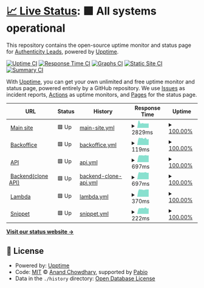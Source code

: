 # [📈 Live Status](https://status.authenticityleads.com): <!--live status--> **🟩 All systems operational**

This repository contains the open-source uptime monitor and status page for [Authenticity Leads](https://status.authenticityleads.com), powered by [Upptime](https://github.com/upptime/upptime).

[![Uptime CI](https://github.com/AuthenticityLeads/status-page/workflows/Uptime%20CI/badge.svg)](https://github.com/AuthenticityLeads/status-page/actions?query=workflow%3A%22Uptime+CI%22)
[![Response Time CI](https://github.com/AuthenticityLeads/status-page/workflows/Response%20Time%20CI/badge.svg)](https://github.com/AuthenticityLeads/status-page/actions?query=workflow%3A%22Response+Time+CI%22)
[![Graphs CI](https://github.com/AuthenticityLeads/status-page/workflows/Graphs%20CI/badge.svg)](https://github.com/AuthenticityLeads/status-page/actions?query=workflow%3A%22Graphs+CI%22)
[![Static Site CI](https://github.com/AuthenticityLeads/status-page/workflows/Static%20Site%20CI/badge.svg)](https://github.com/AuthenticityLeads/status-page/actions?query=workflow%3A%22Static+Site+CI%22)
[![Summary CI](https://github.com/AuthenticityLeads/status-page/workflows/Summary%20CI/badge.svg)](https://github.com/AuthenticityLeads/status-page/actions?query=workflow%3A%22Summary+CI%22)

With [Upptime](https://upptime.js.org), you can get your own unlimited and free uptime monitor and status page, powered entirely by a GitHub repository. We use [Issues](https://github.com/AuthenticityLeads/status-page/issues) as incident reports, [Actions](https://github.com/AuthenticityLeads/status-page/actions) as uptime monitors, and [Pages](https://status.authenticityleads.com) for the status page.

<!--start: status pages-->
<!-- This summary is generated by Upptime (https://github.com/upptime/upptime) -->
<!-- Do not edit this manually, your changes will be overwritten -->
<!-- prettier-ignore -->
| URL | Status | History | Response Time | Uptime |
| --- | ------ | ------- | ------------- | ------ |
| <img alt="" src="https://icons.duckduckgo.com/ip3/authenticityleads.com.ico" height="13"> [Main site](https://authenticityleads.com) | 🟩 Up | [main-site.yml](https://github.com/AuthenticityLeads/status-page/commits/HEAD/history/main-site.yml) | <details><summary><img alt="Response time graph" src="./graphs/main-site/response-time-week.png" height="20"> 2829ms</summary><br><a href="https://status.authenticityleads.com/history/main-site"><img alt="Response time 550" src="https://img.shields.io/endpoint?url=https%3A%2F%2Fraw.githubusercontent.com%2FAuthenticityLeads%2Fstatus-page%2FHEAD%2Fapi%2Fmain-site%2Fresponse-time.json"></a><br><a href="https://status.authenticityleads.com/history/main-site"><img alt="24-hour response time 2577" src="https://img.shields.io/endpoint?url=https%3A%2F%2Fraw.githubusercontent.com%2FAuthenticityLeads%2Fstatus-page%2FHEAD%2Fapi%2Fmain-site%2Fresponse-time-day.json"></a><br><a href="https://status.authenticityleads.com/history/main-site"><img alt="7-day response time 2829" src="https://img.shields.io/endpoint?url=https%3A%2F%2Fraw.githubusercontent.com%2FAuthenticityLeads%2Fstatus-page%2FHEAD%2Fapi%2Fmain-site%2Fresponse-time-week.json"></a><br><a href="https://status.authenticityleads.com/history/main-site"><img alt="30-day response time 2874" src="https://img.shields.io/endpoint?url=https%3A%2F%2Fraw.githubusercontent.com%2FAuthenticityLeads%2Fstatus-page%2FHEAD%2Fapi%2Fmain-site%2Fresponse-time-month.json"></a><br><a href="https://status.authenticityleads.com/history/main-site"><img alt="1-year response time 550" src="https://img.shields.io/endpoint?url=https%3A%2F%2Fraw.githubusercontent.com%2FAuthenticityLeads%2Fstatus-page%2FHEAD%2Fapi%2Fmain-site%2Fresponse-time-year.json"></a></details> | <details><summary><a href="https://status.authenticityleads.com/history/main-site">100.00%</a></summary><a href="https://status.authenticityleads.com/history/main-site"><img alt="All-time uptime 100.00%" src="https://img.shields.io/endpoint?url=https%3A%2F%2Fraw.githubusercontent.com%2FAuthenticityLeads%2Fstatus-page%2FHEAD%2Fapi%2Fmain-site%2Fuptime.json"></a><br><a href="https://status.authenticityleads.com/history/main-site"><img alt="24-hour uptime 100.00%" src="https://img.shields.io/endpoint?url=https%3A%2F%2Fraw.githubusercontent.com%2FAuthenticityLeads%2Fstatus-page%2FHEAD%2Fapi%2Fmain-site%2Fuptime-day.json"></a><br><a href="https://status.authenticityleads.com/history/main-site"><img alt="7-day uptime 100.00%" src="https://img.shields.io/endpoint?url=https%3A%2F%2Fraw.githubusercontent.com%2FAuthenticityLeads%2Fstatus-page%2FHEAD%2Fapi%2Fmain-site%2Fuptime-week.json"></a><br><a href="https://status.authenticityleads.com/history/main-site"><img alt="30-day uptime 100.00%" src="https://img.shields.io/endpoint?url=https%3A%2F%2Fraw.githubusercontent.com%2FAuthenticityLeads%2Fstatus-page%2FHEAD%2Fapi%2Fmain-site%2Fuptime-month.json"></a><br><a href="https://status.authenticityleads.com/history/main-site"><img alt="1-year uptime 100.00%" src="https://img.shields.io/endpoint?url=https%3A%2F%2Fraw.githubusercontent.com%2FAuthenticityLeads%2Fstatus-page%2FHEAD%2Fapi%2Fmain-site%2Fuptime-year.json"></a></details>
| <img alt="" src="https://icons.duckduckgo.com/ip3/app.authenticityleads.com.ico" height="13"> [Backoffice](https://app.authenticityleads.com/) | 🟩 Up | [backoffice.yml](https://github.com/AuthenticityLeads/status-page/commits/HEAD/history/backoffice.yml) | <details><summary><img alt="Response time graph" src="./graphs/backoffice/response-time-week.png" height="20"> 119ms</summary><br><a href="https://status.authenticityleads.com/history/backoffice"><img alt="Response time 223" src="https://img.shields.io/endpoint?url=https%3A%2F%2Fraw.githubusercontent.com%2FAuthenticityLeads%2Fstatus-page%2FHEAD%2Fapi%2Fbackoffice%2Fresponse-time.json"></a><br><a href="https://status.authenticityleads.com/history/backoffice"><img alt="24-hour response time 110" src="https://img.shields.io/endpoint?url=https%3A%2F%2Fraw.githubusercontent.com%2FAuthenticityLeads%2Fstatus-page%2FHEAD%2Fapi%2Fbackoffice%2Fresponse-time-day.json"></a><br><a href="https://status.authenticityleads.com/history/backoffice"><img alt="7-day response time 119" src="https://img.shields.io/endpoint?url=https%3A%2F%2Fraw.githubusercontent.com%2FAuthenticityLeads%2Fstatus-page%2FHEAD%2Fapi%2Fbackoffice%2Fresponse-time-week.json"></a><br><a href="https://status.authenticityleads.com/history/backoffice"><img alt="30-day response time 119" src="https://img.shields.io/endpoint?url=https%3A%2F%2Fraw.githubusercontent.com%2FAuthenticityLeads%2Fstatus-page%2FHEAD%2Fapi%2Fbackoffice%2Fresponse-time-month.json"></a><br><a href="https://status.authenticityleads.com/history/backoffice"><img alt="1-year response time 223" src="https://img.shields.io/endpoint?url=https%3A%2F%2Fraw.githubusercontent.com%2FAuthenticityLeads%2Fstatus-page%2FHEAD%2Fapi%2Fbackoffice%2Fresponse-time-year.json"></a></details> | <details><summary><a href="https://status.authenticityleads.com/history/backoffice">100.00%</a></summary><a href="https://status.authenticityleads.com/history/backoffice"><img alt="All-time uptime 100.00%" src="https://img.shields.io/endpoint?url=https%3A%2F%2Fraw.githubusercontent.com%2FAuthenticityLeads%2Fstatus-page%2FHEAD%2Fapi%2Fbackoffice%2Fuptime.json"></a><br><a href="https://status.authenticityleads.com/history/backoffice"><img alt="24-hour uptime 100.00%" src="https://img.shields.io/endpoint?url=https%3A%2F%2Fraw.githubusercontent.com%2FAuthenticityLeads%2Fstatus-page%2FHEAD%2Fapi%2Fbackoffice%2Fuptime-day.json"></a><br><a href="https://status.authenticityleads.com/history/backoffice"><img alt="7-day uptime 100.00%" src="https://img.shields.io/endpoint?url=https%3A%2F%2Fraw.githubusercontent.com%2FAuthenticityLeads%2Fstatus-page%2FHEAD%2Fapi%2Fbackoffice%2Fuptime-week.json"></a><br><a href="https://status.authenticityleads.com/history/backoffice"><img alt="30-day uptime 100.00%" src="https://img.shields.io/endpoint?url=https%3A%2F%2Fraw.githubusercontent.com%2FAuthenticityLeads%2Fstatus-page%2FHEAD%2Fapi%2Fbackoffice%2Fuptime-month.json"></a><br><a href="https://status.authenticityleads.com/history/backoffice"><img alt="1-year uptime 100.00%" src="https://img.shields.io/endpoint?url=https%3A%2F%2Fraw.githubusercontent.com%2FAuthenticityLeads%2Fstatus-page%2FHEAD%2Fapi%2Fbackoffice%2Fuptime-year.json"></a></details>
| <img alt="" src="https://icons.duckduckgo.com/ip3/authenticityleads.com.ico" height="13"> [API](https://api.authenticityleads.com) | 🟩 Up | [api.yml](https://github.com/AuthenticityLeads/status-page/commits/HEAD/history/api.yml) | <details><summary><img alt="Response time graph" src="./graphs/api/response-time-week.png" height="20"> 697ms</summary><br><a href="https://status.authenticityleads.com/history/api"><img alt="Response time 624" src="https://img.shields.io/endpoint?url=https%3A%2F%2Fraw.githubusercontent.com%2FAuthenticityLeads%2Fstatus-page%2FHEAD%2Fapi%2Fapi%2Fresponse-time.json"></a><br><a href="https://status.authenticityleads.com/history/api"><img alt="24-hour response time 695" src="https://img.shields.io/endpoint?url=https%3A%2F%2Fraw.githubusercontent.com%2FAuthenticityLeads%2Fstatus-page%2FHEAD%2Fapi%2Fapi%2Fresponse-time-day.json"></a><br><a href="https://status.authenticityleads.com/history/api"><img alt="7-day response time 697" src="https://img.shields.io/endpoint?url=https%3A%2F%2Fraw.githubusercontent.com%2FAuthenticityLeads%2Fstatus-page%2FHEAD%2Fapi%2Fapi%2Fresponse-time-week.json"></a><br><a href="https://status.authenticityleads.com/history/api"><img alt="30-day response time 695" src="https://img.shields.io/endpoint?url=https%3A%2F%2Fraw.githubusercontent.com%2FAuthenticityLeads%2Fstatus-page%2FHEAD%2Fapi%2Fapi%2Fresponse-time-month.json"></a><br><a href="https://status.authenticityleads.com/history/api"><img alt="1-year response time 624" src="https://img.shields.io/endpoint?url=https%3A%2F%2Fraw.githubusercontent.com%2FAuthenticityLeads%2Fstatus-page%2FHEAD%2Fapi%2Fapi%2Fresponse-time-year.json"></a></details> | <details><summary><a href="https://status.authenticityleads.com/history/api">100.00%</a></summary><a href="https://status.authenticityleads.com/history/api"><img alt="All-time uptime 100.00%" src="https://img.shields.io/endpoint?url=https%3A%2F%2Fraw.githubusercontent.com%2FAuthenticityLeads%2Fstatus-page%2FHEAD%2Fapi%2Fapi%2Fuptime.json"></a><br><a href="https://status.authenticityleads.com/history/api"><img alt="24-hour uptime 100.00%" src="https://img.shields.io/endpoint?url=https%3A%2F%2Fraw.githubusercontent.com%2FAuthenticityLeads%2Fstatus-page%2FHEAD%2Fapi%2Fapi%2Fuptime-day.json"></a><br><a href="https://status.authenticityleads.com/history/api"><img alt="7-day uptime 100.00%" src="https://img.shields.io/endpoint?url=https%3A%2F%2Fraw.githubusercontent.com%2FAuthenticityLeads%2Fstatus-page%2FHEAD%2Fapi%2Fapi%2Fuptime-week.json"></a><br><a href="https://status.authenticityleads.com/history/api"><img alt="30-day uptime 100.00%" src="https://img.shields.io/endpoint?url=https%3A%2F%2Fraw.githubusercontent.com%2FAuthenticityLeads%2Fstatus-page%2FHEAD%2Fapi%2Fapi%2Fuptime-month.json"></a><br><a href="https://status.authenticityleads.com/history/api"><img alt="1-year uptime 100.00%" src="https://img.shields.io/endpoint?url=https%3A%2F%2Fraw.githubusercontent.com%2FAuthenticityLeads%2Fstatus-page%2FHEAD%2Fapi%2Fapi%2Fuptime-year.json"></a></details>
| <img alt="" src="https://icons.duckduckgo.com/ip3/authenticityleads.com.ico" height="13"> [Backend(clone API)](https://backendprod.authenticityleads.com) | 🟩 Up | [backend-clone-api.yml](https://github.com/AuthenticityLeads/status-page/commits/HEAD/history/backend-clone-api.yml) | <details><summary><img alt="Response time graph" src="./graphs/backend-clone-api/response-time-week.png" height="20"> 697ms</summary><br><a href="https://status.authenticityleads.com/history/backend-clone-api"><img alt="Response time 623" src="https://img.shields.io/endpoint?url=https%3A%2F%2Fraw.githubusercontent.com%2FAuthenticityLeads%2Fstatus-page%2FHEAD%2Fapi%2Fbackend-clone-api%2Fresponse-time.json"></a><br><a href="https://status.authenticityleads.com/history/backend-clone-api"><img alt="24-hour response time 675" src="https://img.shields.io/endpoint?url=https%3A%2F%2Fraw.githubusercontent.com%2FAuthenticityLeads%2Fstatus-page%2FHEAD%2Fapi%2Fbackend-clone-api%2Fresponse-time-day.json"></a><br><a href="https://status.authenticityleads.com/history/backend-clone-api"><img alt="7-day response time 697" src="https://img.shields.io/endpoint?url=https%3A%2F%2Fraw.githubusercontent.com%2FAuthenticityLeads%2Fstatus-page%2FHEAD%2Fapi%2Fbackend-clone-api%2Fresponse-time-week.json"></a><br><a href="https://status.authenticityleads.com/history/backend-clone-api"><img alt="30-day response time 695" src="https://img.shields.io/endpoint?url=https%3A%2F%2Fraw.githubusercontent.com%2FAuthenticityLeads%2Fstatus-page%2FHEAD%2Fapi%2Fbackend-clone-api%2Fresponse-time-month.json"></a><br><a href="https://status.authenticityleads.com/history/backend-clone-api"><img alt="1-year response time 623" src="https://img.shields.io/endpoint?url=https%3A%2F%2Fraw.githubusercontent.com%2FAuthenticityLeads%2Fstatus-page%2FHEAD%2Fapi%2Fbackend-clone-api%2Fresponse-time-year.json"></a></details> | <details><summary><a href="https://status.authenticityleads.com/history/backend-clone-api">100.00%</a></summary><a href="https://status.authenticityleads.com/history/backend-clone-api"><img alt="All-time uptime 100.00%" src="https://img.shields.io/endpoint?url=https%3A%2F%2Fraw.githubusercontent.com%2FAuthenticityLeads%2Fstatus-page%2FHEAD%2Fapi%2Fbackend-clone-api%2Fuptime.json"></a><br><a href="https://status.authenticityleads.com/history/backend-clone-api"><img alt="24-hour uptime 100.00%" src="https://img.shields.io/endpoint?url=https%3A%2F%2Fraw.githubusercontent.com%2FAuthenticityLeads%2Fstatus-page%2FHEAD%2Fapi%2Fbackend-clone-api%2Fuptime-day.json"></a><br><a href="https://status.authenticityleads.com/history/backend-clone-api"><img alt="7-day uptime 100.00%" src="https://img.shields.io/endpoint?url=https%3A%2F%2Fraw.githubusercontent.com%2FAuthenticityLeads%2Fstatus-page%2FHEAD%2Fapi%2Fbackend-clone-api%2Fuptime-week.json"></a><br><a href="https://status.authenticityleads.com/history/backend-clone-api"><img alt="30-day uptime 100.00%" src="https://img.shields.io/endpoint?url=https%3A%2F%2Fraw.githubusercontent.com%2FAuthenticityLeads%2Fstatus-page%2FHEAD%2Fapi%2Fbackend-clone-api%2Fuptime-month.json"></a><br><a href="https://status.authenticityleads.com/history/backend-clone-api"><img alt="1-year uptime 100.00%" src="https://img.shields.io/endpoint?url=https%3A%2F%2Fraw.githubusercontent.com%2FAuthenticityLeads%2Fstatus-page%2FHEAD%2Fapi%2Fbackend-clone-api%2Fuptime-year.json"></a></details>
| <img alt="" src="https://icons.duckduckgo.com/ip3/authenticityleads.com.ico" height="13"> [Lambda](https://lambda-prod.authenticityleads.com) | 🟩 Up | [lambda.yml](https://github.com/AuthenticityLeads/status-page/commits/HEAD/history/lambda.yml) | <details><summary><img alt="Response time graph" src="./graphs/lambda/response-time-week.png" height="20"> 370ms</summary><br><a href="https://status.authenticityleads.com/history/lambda"><img alt="Response time 411" src="https://img.shields.io/endpoint?url=https%3A%2F%2Fraw.githubusercontent.com%2FAuthenticityLeads%2Fstatus-page%2FHEAD%2Fapi%2Flambda%2Fresponse-time.json"></a><br><a href="https://status.authenticityleads.com/history/lambda"><img alt="24-hour response time 379" src="https://img.shields.io/endpoint?url=https%3A%2F%2Fraw.githubusercontent.com%2FAuthenticityLeads%2Fstatus-page%2FHEAD%2Fapi%2Flambda%2Fresponse-time-day.json"></a><br><a href="https://status.authenticityleads.com/history/lambda"><img alt="7-day response time 370" src="https://img.shields.io/endpoint?url=https%3A%2F%2Fraw.githubusercontent.com%2FAuthenticityLeads%2Fstatus-page%2FHEAD%2Fapi%2Flambda%2Fresponse-time-week.json"></a><br><a href="https://status.authenticityleads.com/history/lambda"><img alt="30-day response time 373" src="https://img.shields.io/endpoint?url=https%3A%2F%2Fraw.githubusercontent.com%2FAuthenticityLeads%2Fstatus-page%2FHEAD%2Fapi%2Flambda%2Fresponse-time-month.json"></a><br><a href="https://status.authenticityleads.com/history/lambda"><img alt="1-year response time 411" src="https://img.shields.io/endpoint?url=https%3A%2F%2Fraw.githubusercontent.com%2FAuthenticityLeads%2Fstatus-page%2FHEAD%2Fapi%2Flambda%2Fresponse-time-year.json"></a></details> | <details><summary><a href="https://status.authenticityleads.com/history/lambda">100.00%</a></summary><a href="https://status.authenticityleads.com/history/lambda"><img alt="All-time uptime 100.00%" src="https://img.shields.io/endpoint?url=https%3A%2F%2Fraw.githubusercontent.com%2FAuthenticityLeads%2Fstatus-page%2FHEAD%2Fapi%2Flambda%2Fuptime.json"></a><br><a href="https://status.authenticityleads.com/history/lambda"><img alt="24-hour uptime 100.00%" src="https://img.shields.io/endpoint?url=https%3A%2F%2Fraw.githubusercontent.com%2FAuthenticityLeads%2Fstatus-page%2FHEAD%2Fapi%2Flambda%2Fuptime-day.json"></a><br><a href="https://status.authenticityleads.com/history/lambda"><img alt="7-day uptime 100.00%" src="https://img.shields.io/endpoint?url=https%3A%2F%2Fraw.githubusercontent.com%2FAuthenticityLeads%2Fstatus-page%2FHEAD%2Fapi%2Flambda%2Fuptime-week.json"></a><br><a href="https://status.authenticityleads.com/history/lambda"><img alt="30-day uptime 100.00%" src="https://img.shields.io/endpoint?url=https%3A%2F%2Fraw.githubusercontent.com%2FAuthenticityLeads%2Fstatus-page%2FHEAD%2Fapi%2Flambda%2Fuptime-month.json"></a><br><a href="https://status.authenticityleads.com/history/lambda"><img alt="1-year uptime 100.00%" src="https://img.shields.io/endpoint?url=https%3A%2F%2Fraw.githubusercontent.com%2FAuthenticityLeads%2Fstatus-page%2FHEAD%2Fapi%2Flambda%2Fuptime-year.json"></a></details>
| <img alt="" src="https://icons.duckduckgo.com/ip3/authenticityleads.com.ico" height="13"> [Snippet](https://code.authenticityleads.com/js/modules/Api.mjs) | 🟩 Up | [snippet.yml](https://github.com/AuthenticityLeads/status-page/commits/HEAD/history/snippet.yml) | <details><summary><img alt="Response time graph" src="./graphs/snippet/response-time-week.png" height="20"> 222ms</summary><br><a href="https://status.authenticityleads.com/history/snippet"><img alt="Response time 366" src="https://img.shields.io/endpoint?url=https%3A%2F%2Fraw.githubusercontent.com%2FAuthenticityLeads%2Fstatus-page%2FHEAD%2Fapi%2Fsnippet%2Fresponse-time.json"></a><br><a href="https://status.authenticityleads.com/history/snippet"><img alt="24-hour response time 220" src="https://img.shields.io/endpoint?url=https%3A%2F%2Fraw.githubusercontent.com%2FAuthenticityLeads%2Fstatus-page%2FHEAD%2Fapi%2Fsnippet%2Fresponse-time-day.json"></a><br><a href="https://status.authenticityleads.com/history/snippet"><img alt="7-day response time 222" src="https://img.shields.io/endpoint?url=https%3A%2F%2Fraw.githubusercontent.com%2FAuthenticityLeads%2Fstatus-page%2FHEAD%2Fapi%2Fsnippet%2Fresponse-time-week.json"></a><br><a href="https://status.authenticityleads.com/history/snippet"><img alt="30-day response time 219" src="https://img.shields.io/endpoint?url=https%3A%2F%2Fraw.githubusercontent.com%2FAuthenticityLeads%2Fstatus-page%2FHEAD%2Fapi%2Fsnippet%2Fresponse-time-month.json"></a><br><a href="https://status.authenticityleads.com/history/snippet"><img alt="1-year response time 366" src="https://img.shields.io/endpoint?url=https%3A%2F%2Fraw.githubusercontent.com%2FAuthenticityLeads%2Fstatus-page%2FHEAD%2Fapi%2Fsnippet%2Fresponse-time-year.json"></a></details> | <details><summary><a href="https://status.authenticityleads.com/history/snippet">100.00%</a></summary><a href="https://status.authenticityleads.com/history/snippet"><img alt="All-time uptime 99.99%" src="https://img.shields.io/endpoint?url=https%3A%2F%2Fraw.githubusercontent.com%2FAuthenticityLeads%2Fstatus-page%2FHEAD%2Fapi%2Fsnippet%2Fuptime.json"></a><br><a href="https://status.authenticityleads.com/history/snippet"><img alt="24-hour uptime 100.00%" src="https://img.shields.io/endpoint?url=https%3A%2F%2Fraw.githubusercontent.com%2FAuthenticityLeads%2Fstatus-page%2FHEAD%2Fapi%2Fsnippet%2Fuptime-day.json"></a><br><a href="https://status.authenticityleads.com/history/snippet"><img alt="7-day uptime 100.00%" src="https://img.shields.io/endpoint?url=https%3A%2F%2Fraw.githubusercontent.com%2FAuthenticityLeads%2Fstatus-page%2FHEAD%2Fapi%2Fsnippet%2Fuptime-week.json"></a><br><a href="https://status.authenticityleads.com/history/snippet"><img alt="30-day uptime 100.00%" src="https://img.shields.io/endpoint?url=https%3A%2F%2Fraw.githubusercontent.com%2FAuthenticityLeads%2Fstatus-page%2FHEAD%2Fapi%2Fsnippet%2Fuptime-month.json"></a><br><a href="https://status.authenticityleads.com/history/snippet"><img alt="1-year uptime 99.99%" src="https://img.shields.io/endpoint?url=https%3A%2F%2Fraw.githubusercontent.com%2FAuthenticityLeads%2Fstatus-page%2FHEAD%2Fapi%2Fsnippet%2Fuptime-year.json"></a></details>

<!--end: status pages-->

[**Visit our status website →**](https://status.authenticityleads.com)

## 📄 License

- Powered by: [Upptime](https://github.com/upptime/upptime)
- Code: [MIT](./LICENSE) © [Anand Chowdhary](https://anandchowdhary.com), supported by [Pabio](https://pabio.com)
- Data in the `./history` directory: [Open Database License](https://opendatacommons.org/licenses/odbl/1-0/)
